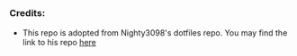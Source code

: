 ##



### Credits:

- This repo is adopted from Nighty3098's dotfiles repo. You may find the link to his repo [here](https://github.com/Nighty3098/DevDotfiles/)
